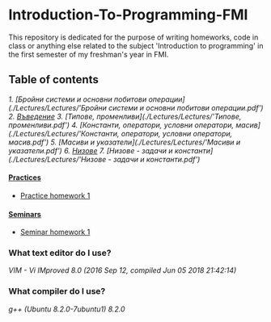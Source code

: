 # Introduction-To-Programming-FMI

This repository is dedicated for the purpose of writing homeworks, code in class or anything else related to the subject 'Introduction to programming' in the first semester of my freshman's year in FMI.

## Table of contents

*1. [Бройни системи и основни побитови операции](./Lectures/Lectures/'Бройни системи и основни побитови операции.pdf')*
*2. [Въведение](./Lectures/Lectures/'Въведение.pdf')*
*3. [Типове, променливи](./Lectures/Lectures/'Типове, променливи.pdf')*
*4. [Константи, оператори, условни оператори, масив](./Lectures/Lectures/'Константи, оператори, условни оператори, масив.pdf')*
*5. [Масиви и указатели](./Lectures/Lectures/'Масиви и указатели.pdf')*
*6. [Низове](./Lectures/Lectures/'Низове.pdf')*
*7. [Низове - задачи и константи](./Lectures/Lectures/'Низове - задачи и константи.pdf')*

#### [Practices](./Practices)
* [Practice homework 1](./Practices/Homeworks/Homework_1)
#### [Seminars](./Seminars)
* [Seminar homework 1](./Seminars/Homeworks/Homework_1)


### What text editor do I use?

_VIM - Vi IMproved 8.0 (2016 Sep 12, compiled Jun 05 2018 21:42:14)_

### What compiler do I use?

_g++ (Ubuntu 8.2.0-7ubuntu1) 8.2.0_

